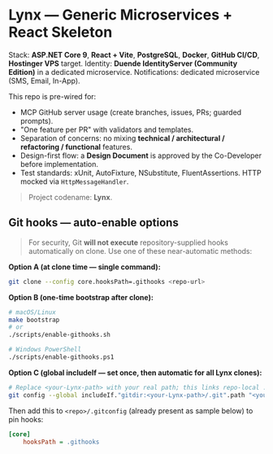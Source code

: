 # Lynx — Generic Microservices + React Skeleton

Stack: **ASP.NET Core 9**, **React + Vite**, **PostgreSQL**, **Docker**, **GitHub CI/CD**, **Hostinger VPS** target.
Identity: **Duende IdentityServer (Community Edition)** in a dedicated microservice.
Notifications: dedicated microservice (SMS, Email, In-App).

This repo is pre-wired for:
- MCP GitHub server usage (create branches, issues, PRs; guarded prompts).
- "One feature per PR" with validators and templates.
- Separation of concerns: no mixing **technical / architectural / refactoring / functional** features.
- Design-first flow: a **Design Document** is approved by the Co-Developer before implementation.
- Test standards: xUnit, AutoFixture, NSubstitute, FluentAssertions. HTTP mocked via `HttpMessageHandler`.

> Project codename: **Lynx**.


## Git hooks — auto-enable options

> For security, Git **will not execute** repository-supplied hooks automatically on clone.
> Use one of these near-automatic methods:

**Option A (at clone time — single command):**
```bash
git clone --config core.hooksPath=.githooks <repo-url>
```

**Option B (one-time bootstrap after clone):**
```bash
# macOS/Linux
make bootstrap
# or
./scripts/enable-githooks.sh

# Windows PowerShell
./scripts/enable-githooks.ps1
```

**Option C (global includeIf — set once, then automatic for all Lynx clones):**
```bash
# Replace <your-Lynx-path> with your real path; this links repo-local .gitconfig
git config --global includeIf."gitdir:<your-Lynx-path>/.git".path "<your-Lynx-path>/.gitconfig"
```
Then add this to `<repo>/.gitconfig` (already present as sample below) to pin hooks:
```ini
[core]
    hooksPath = .githooks
```
